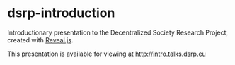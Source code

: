 # dsrp-introduction
Introductionary presentation to the Decentralized Society Research Project,
created with [Reveal.js](https://github.com/hakimel/reveal.js).

This presentation is available for viewing at http://intro.talks.dsrp.eu
